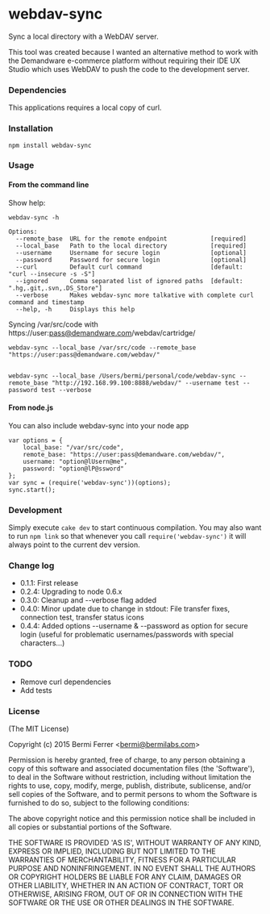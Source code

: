 # webdav-sync

Sync a local directory with a WebDAV server.

This tool was created because I wanted an alternative method to work
with the Demandware e-commerce platform without requiring their
IDE UX Studio which uses WebDAV to push the code to the development server.

### Dependencies

This applications requires a local copy of curl.

### Installation

    npm install webdav-sync

### Usage

#### From the command line

Show help:

    webdav-sync -h

    Options:
      --remote_base  URL for the remote endpoint            [required]
      --local_base   Path to the local directory            [required]
      --username     Username for secure login              [optional]
      --password     Password for secure login              [optional]
      --curl         Default curl command                   [default: "curl --insecure -s -S"]
      --ignored      Comma separated list of ignored paths  [default: ".hg,.git,.svn,.DS_Store"]
      --verbose      Makes webdav-sync more talkative with complete curl command and timestamp
      --help, -h     Displays this help


Syncing /var/src/code with https://user:pass@demandware.com/webdav/cartridge/

    webdav-sync --local_base /var/src/code --remote_base "https://user:pass@demandware.com/webdav/"


    webdav-sync --local_base /Users/bermi/personal/code/webdav-sync --remote_base "http://192.168.99.100:8888/webdav/" --username test --password test --verbose


#### From node.js

You can also include webdav-sync into your node app

    var options = {
        local_base: "/var/src/code",
        remote_base: "https://user:pass@demandware.com/webdav/",
        username: "option@lUsern@me",
        password: "option@lP@ssword"
    };
    var sync = (require('webdav-sync'))(options);
    sync.start();


### Development

Simply execute `cake dev` to start continuous compilation. You may also want to run `npm link` so that whenever you call `require('webdav-sync')` it will always point to the current dev version.

### Change log

 - 0.1.1: First release
 - 0.2.4: Upgrading to node 0.6.x
 - 0.3.0: Cleanup and --verbose flag added
 - 0.4.0: Minor update due to change in stdout: File transfer fixes, connection test, transfer status icons
 - 0.4.4: Added options --username & --password as option for secure login (useful for problematic usernames/passwords with special characters...)

### TODO

* Remove curl dependencies
* Add tests

### License

(The MIT License)

Copyright (c) 2015 Bermi Ferrer &lt;bermi@bermilabs.com&gt;

Permission is hereby granted, free of charge, to any person obtaining
a copy of this software and associated documentation files (the
'Software'), to deal in the Software without restriction, including
without limitation the rights to use, copy, modify, merge, publish,
distribute, sublicense, and/or sell copies of the Software, and to
permit persons to whom the Software is furnished to do so, subject to
the following conditions:

The above copyright notice and this permission notice shall be
included in all copies or substantial portions of the Software.

THE SOFTWARE IS PROVIDED 'AS IS', WITHOUT WARRANTY OF ANY KIND,
EXPRESS OR IMPLIED, INCLUDING BUT NOT LIMITED TO THE WARRANTIES OF
MERCHANTABILITY, FITNESS FOR A PARTICULAR PURPOSE AND NONINFRINGEMENT.
IN NO EVENT SHALL THE AUTHORS OR COPYRIGHT HOLDERS BE LIABLE FOR ANY
CLAIM, DAMAGES OR OTHER LIABILITY, WHETHER IN AN ACTION OF CONTRACT,
TORT OR OTHERWISE, ARISING FROM, OUT OF OR IN CONNECTION WITH THE
SOFTWARE OR THE USE OR OTHER DEALINGS IN THE SOFTWARE.